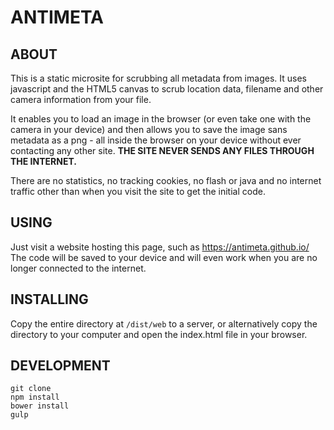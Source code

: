 # ANTIMETA

## ABOUT

This is a static microsite for scrubbing all metadata from images. It uses javascript and the HTML5 canvas to scrub location data, filename and other camera information from your file.

It enables you to load an image in the browser (or even take one with the camera in your device) and then allows you to save the image sans metadata as a png - all inside the browser on your device without ever contacting any other site. __THE SITE NEVER SENDS ANY FILES THROUGH THE INTERNET.__

There are no statistics, no tracking cookies, no flash or java and no internet traffic other than when you visit the site to get the initial code. 

## USING

Just visit a website hosting this page, such as https://antimeta.github.io/ 
The code will be saved to your device and will even work when you are no longer connected to the internet. 


## INSTALLING

Copy the entire directory at `/dist/web` to a server, or alternatively copy the directory to your computer and open the index.html file in your browser.

## DEVELOPMENT

```
git clone
npm install
bower install
gulp
```